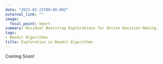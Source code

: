```yaml
---
date: "2022-02-23T00:00:00Z"
external_link: ""
image:
  focal_point: Smart
summary: Residual Bootstrap Explorations for Online Decision Making.
tags:
- Bandit Algorithms
title: Exploration in Bandit Algorithms
---
```


Coming Soon!

